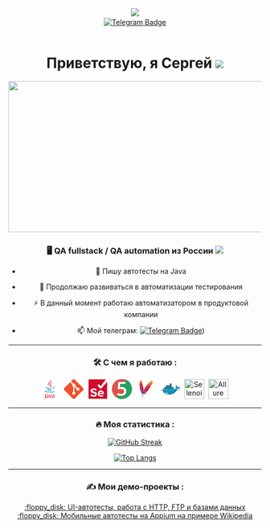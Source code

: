 <div id="header" align="center">
  <img src="https://i.giphy.com/media/v1.Y2lkPTc5MGI3NjExcjRuaHBzc3Rjb2Q4b2N4MG5wbTkzZ2NvOHZzdndpbWFkYzYxeXczeiZlcD12MV9pbnRlcm5hbF9naWZfYnlfaWQmY3Q9Zw/HzPtbOKyBoBFsK4hyc/giphy.gif" width="200"/>
  <div id="badges">
  <a href="https://t.me/borodator">
    <img src="https://img.shields.io/badge/Telegram-blue?logo=telegram&logoColor=white" alt="Telegram Badge"/>
  </a>  
  </div> 
  <img src="https://komarev.com/ghpvc/?username=your-github-username&style=flat-square&color=blue" alt=""/>
  
<h1>
Приветствую, я Сергей
  <img src="https://media.giphy.com/media/hvRJCLFzcasrR4ia7z/giphy.gif" width="20px"/>
</h1>

<div>
  <img src="https://media.giphy.com/media/dWesBcTLavkZuG35MI/giphy.gif" width="600" height="300"/>
  
  ### :desktop_computer: QA fullstack / QA automation из России <img src="https://media.giphy.com/media/WUlplcMpOCEmTGBtBW/giphy.gif" width="30">
  
- :telescope: Пишу автотесты на Java

- :seedling: Продолжаю развиваться в автоматизации тестирования

- :zap: В данный момент работаю автоматизатором в продуктовой компании

- :mailbox: Мой телеграм: [![Telegram Badge](https://img.shields.io/badge/Telegram-blue?logo=telegram&logoColor=white)](https://t.me/borodator))
</div>

---

### :hammer_and_wrench: С чем я работаю :
<div>
  <img src="https://github.com/devicons/devicon/blob/master/icons/java/java-original-wordmark.svg" title="Java" alt="Java" width="40" height="40"/>&nbsp;
  <img src="https://github.com/devicons/devicon/blob/master/icons/git/git-plain.svg" title="Git" **alt="Git" width="40" height="40"/>&nbsp;
  <img src="https://github.com/devicons/devicon/blob/master/icons/selenium/selenium-original.svg" title="Selenium" **alt="Selenium" width="40" height="40"/>&nbsp;
  <img src="https://github.com/devicons/devicon/blob/master/icons/junit/junit-original.svg" title="Junit5" **alt="Junit5" width="40" height="40"/>&nbsp;
  <img src="https://github.com/devicons/devicon/blob/master/icons/maven/maven-original.svg" title="Maven" **alt="Maven" width="40" height="40"/>&nbsp;  
  <img src="https://github.com/devicons/devicon/blob/master/icons/docker/docker-original.svg" title="Docker" **alt="Docker" width="40" height="40"/>&nbsp;
  <img src="https://encrypted-tbn0.gstatic.com/images?q=tbn:ANd9GcQY-SzQrjdmqiY4oaQjYF-KxoSFOcyjttfVfQ&s" title="Selenoid" **alt="Selenoid" width="40" height="40"/>&nbsp;
  <img src="https://avatars.githubusercontent.com/u/5879127?s=280&v=4" title="Allure Reports" **alt="Allure Reports" width="40" height="40"/>&nbsp;
</div>

---

### :fire: Моя статистика :

[![GitHub Streak](http://github-readme-streak-stats.herokuapp.com?user=SZhul&theme=dark&background=000000)](https://git.io/streak-stats)

[![Top Langs](https://github-readme-stats.vercel.app/api/top-langs/?username=SZhul)](https://github.com/anuraghazra/github-readme-stats)

---

### :writing_hand: Мои демо-проекты :

<div>  <a href="https://github.com/SZhul/SeleniumTestProject">  
  :floppy_disk:  UI-автотесты, работа с HTTP, FTP и базами данных
      </a>
</div>

<div>
    <a href="https://github.com/SZhul/appiumTestProject">    
  :floppy_disk:  Мобильные автотесты на Appium на примере Wikipedia
    </a>
</div>  

</div>





